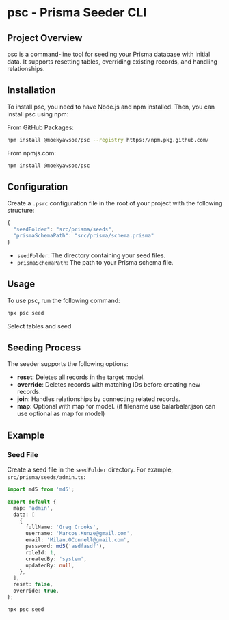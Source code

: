 # psc - Prisma Seeder CLI

## Project Overview

psc is a command-line tool for seeding your Prisma database with initial data. It supports resetting tables, overriding existing records, and handling relationships.

## Installation

To install psc, you need to have Node.js and npm installed. Then, you can install psc using npm:

From GitHub Packages:

```bash
npm install @moekyawsoe/psc --registry https://npm.pkg.github.com/
```

From npmjs.com:

```bash
npm install @moekyawsoe/psc
```

## Configuration

Create a `.psrc` configuration file in the root of your project with the following structure:

```ts
{
  "seedFolder": "src/prisma/seeds",
  "prismaSchemaPath": "src/prisma/schema.prisma"
}
```

- `seedFolder`: The directory containing your seed files.
- `prismaSchemaPath`: The path to your Prisma schema file.

## Usage

To use psc, run the following command:

```bash
npx psc seed
```

Select tables and seed

## Seeding Process

The seeder supports the following options:

- **reset**: Deletes all records in the target model.
- **override**: Deletes records with matching IDs before creating new records.
- **join**: Handles relationships by connecting related records.
- **map**: Optional with map for model. (if filename use balarbalar.json can use optional as map for model)

## Example

### Seed File

Create a seed file in the `seedFolder` directory. For example, `src/prisma/seeds/admin.ts`:

```ts
import md5 from 'md5';

export default {
  map: 'admin',
  data: [
    {
      fullName: 'Greg Crooks',
      username: 'Marcos.Kunze@gmail.com',
      email: 'Milan.OConnell@gmail.com',
      password: md5('asdfasdf'),
      roleId: 1,
      createdBy: 'system',
      updatedBy: null,
    },
  ],
  reset: false,
  override: true,
};

```

```bash
npx psc seed
```
